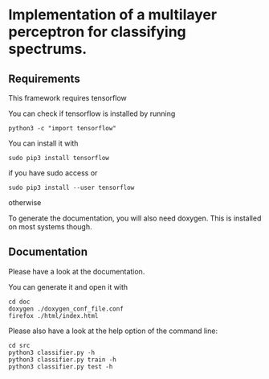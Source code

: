 # Implementation of a multilayer perceptron for classifying spectrums.
## Requirements

This framework requires tensorflow

You can check if tensorflow is installed by running
```
python3 -c "import tensorflow"
```
You can install it with
```
sudo pip3 install tensorflow
```
if you have sudo access or
```
sudo pip3 install --user tensorflow
```
otherwise

To generate the documentation, you will also need doxygen. This is installed on most systems though.

## Documentation

Please have a look at the documentation.

You can generate it and open it with

```
cd doc
doxygen ./doxygen_conf_file.conf
firefox ./html/index.html
```

Please also have a look at the help option of the command line:

```
cd src
python3 classifier.py -h
python3 classifier.py train -h
python3 classifier.py test -h
```
